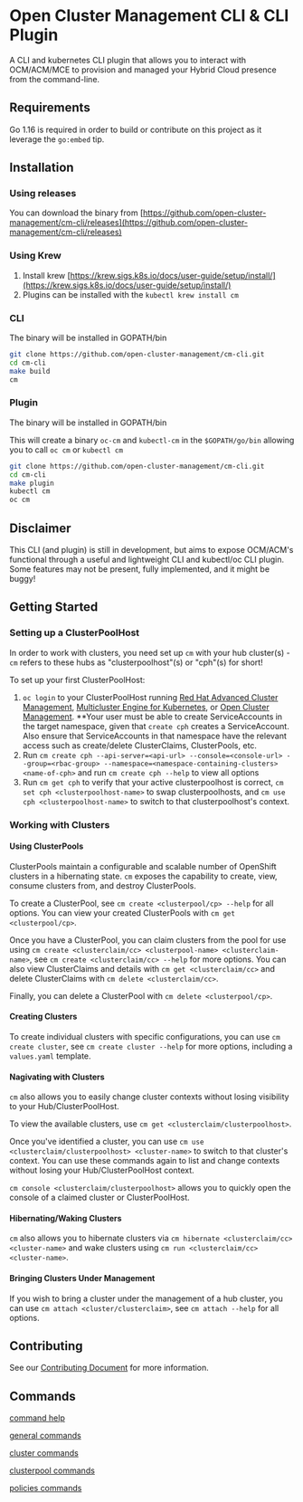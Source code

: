 [comment]: # ( Copyright Contributors to the Open Cluster Management project )
# Open Cluster Management CLI & CLI Plugin

A CLI and kubernetes CLI plugin that allows you to interact with OCM/ACM/MCE to provision and managed your Hybrid Cloud presence from the command-line.

## Requirements

Go 1.16 is required in order to build or contribute on this project as it leverage the `go:embed` tip.

## Installation

### Using releases

You can download the binary from [https://github.com/open-cluster-management/cm-cli/releases](https://github.com/open-cluster-management/cm-cli/releases)

### Using Krew

1. Install krew [https://krew.sigs.k8s.io/docs/user-guide/setup/install/](https://krew.sigs.k8s.io/docs/user-guide/setup/install/)
2. Plugins can be installed with the `kubectl krew install cm`

### CLI
The binary will be installed in GOPATH/bin

```bash
git clone https://github.com/open-cluster-management/cm-cli.git
cd cm-cli
make build
cm
```

### Plugin
The binary will be installed in GOPATH/bin

This will create a binary `oc-cm` and `kubectl-cm` in the `$GOPATH/go/bin` allowing you to call `oc cm` or `kubectl cm`
```bash
git clone https://github.com/open-cluster-management/cm-cli.git
cd cm-cli
make plugin
kubectl cm
oc cm
```

## Disclaimer

This CLI (and plugin) is still in development, but aims to expose OCM/ACM's functional through a useful and lightweight CLI and kubectl/oc CLI plugin.  Some features may not be present, fully implemented, and it might be buggy!  

## Getting Started

### Setting up a ClusterPoolHost

In order to work with clusters, you need set up `cm` with your hub cluster(s) - `cm` refers to these hubs as "clusterpoolhost"(s) or "cph"(s) for short!  

To set up your first ClusterPoolHost:
1. `oc login` to your ClusterPoolHost running [Red Hat Advanced Cluster Management](https://access.redhat.com/products/red-hat-advanced-cluster-management-for-kubernetes), [Multicluster Engine for Kubernetes](https://github.com/open-cluster-management/backplane-operator), or [Open Cluster Management](http://github.com/open-cluster-management-io).  **Your user must be able to create ServiceAccounts in the target namespace, given that `create cph` creates a ServiceAccount.  Also ensure that ServiceAccounts in that namespace have the relevant access such as create/delete ClusterClaims, ClusterPools, etc.   
2. Run `cm create cph --api-server=<api-url> --console=<console-url> --group=<rbac-group> --namespace=<namespace-containing-clusters> <name-of-cph>` and run `cm create cph --help` to view all options
3. Run `cm get cph` to verify that your active clusterpoolhost is correct, `cm set cph <clusterpoolhost-name>` to swap clusterpoolhosts, and `cm use cph <clusterpoolhost-name>` to switch to that clusterpoolhost's context.  

### Working with Clusters

#### Using ClusterPools

ClusterPools maintain a configurable and scalable number of OpenShift clusters in a hibernating state.  `cm` exposes the capability to create, view, consume clusters from, and destroy ClusterPools.  

To create a ClusterPool, see `cm create <clusterpool/cp> --help` for all options.  You can view your created ClusterPools with `cm get <clusterpool/cp>`.

Once you have a ClusterPool, you can claim clusters from the pool for use using `cm create <clusterclaim/cc> <clusterpool-name> <clusterclaim-name>`, see `cm create <clusterclaim/cc> --help` for more options.  You can also view ClusterClaims and details with `cm get <clusterclaim/cc>` and delete ClusterClaims with `cm delete <clusterclaim/cc>`.  

Finally, you can delete a ClusterPool with `cm delete <clusterpool/cp>`.  

#### Creating Clusters

To create individual clusters with specific configurations, you can use `cm create cluster`, see `cm create cluster --help` for more options, including a `values.yaml` template.  

#### Nagivating with Clusters

`cm` also allows you to easily change cluster contexts without losing visibility to your Hub/ClusterPoolHost.  

To view the available clusters, use `cm get <clusterclaim/clusterpoolhost>`.  

Once you've identified a cluster, you can use `cm use <clusterclaim/clusterpoolhost> <cluster-name>` to switch to that cluster's context.  You can use these commands again to list and change contexts without losing your Hub/ClusterPoolHost context.  

`cm console <clusterclaim/clusterpoolhost>` allows you to quickly open the console of a claimed cluster or ClusterPoolHost.  

#### Hibernating/Waking Clusters

`cm` also allows you to hibernate clusters via `cm hibernate <clusterclaim/cc> <cluster-name>` and wake clusters using `cm run <clusterclaim/cc> <cluster-name>`.  

#### Bringing Clusters Under Management

If you wish to bring a cluster under the management of a hub cluster, you can use `cm attach <cluster/clusterclaim>`, see `cm attach --help` for all options.  

## Contributing

See our [Contributing Document](CONTRIBUTING.md) for more information.  

## Commands

[command help](docs/help/cm.md)

[general commands](docs/general.md)

[cluster commands](docs/cluster.md)

[clusterpool commands](docs/clusterpool.md)

[policies commands](docs/policies.md)
